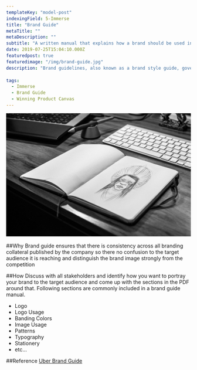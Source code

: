 ```yaml
---
templateKey: "model-post"
indexingField: 5-Immerse
title: "Brand Guide"
metaTitle: ""
metaDescription: ""
subtitle: "A written manual that explains how a brand should be used internally and externally"
date: 2019-07-25T15:04:10.000Z
featuredpost: true
featuredimage: "/img/brand-guide.jpg"
description: "Brand guidelines, also known as a brand style guide, govern the composition, design, and general look-and-feel of a company's branding. Brand guidelines can dictate the content of a logo, blog, website, advertisement, and similar marketing collateral."

tags:
  - Immerse
  - Brand Guide
  - Winning Product Canvas
---
```


![flavor wheel](/img/brand-guide.jpg)

##Why
Brand guide ensures that there is consistency across all branding collateral published by the company so there no confusion to the target audience it is reaching and distinguish the brand image strongly from the competition

##How
Discuss with all stakeholders and identify how you want to portray your brand to the target audience and come up with the sections in the PDF around that. Following sections are commonly included in a brand guide manual.

- Logo
- Logo Usage
- Banding Colors
- Image Usage
- Patterns
- Typography
- Stationery
- etc...

##Reference
[Uber Brand Guide](https://brand.uber.com/)

